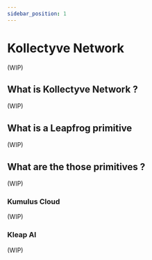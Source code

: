 ```yaml
---
sidebar_position: 1
---
```


# Kollectyve Network
(WIP)
## What is Kollectyve Network ?
(WIP)
## What is a Leapfrog primitive
(WIP)
## What are the those primitives ?
(WIP)
### Kumulus Cloud
(WIP)
### Kleap AI
(WIP)